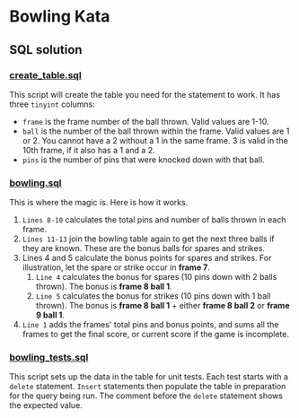 # Bowling Kata
## SQL solution
### [create\_table.sql](create_table.sql)

This script will create the table you need for the statement to work. It has three `tinyint` columns:

* `frame` is the frame number of the ball thrown. Valid values are 1-10.
* `ball` is the number of the ball thrown within the frame. Valid values are 1 or 2. You cannot have a 2 without a 1 in the same frame. 3 is valid in the 10th frame, if it also has a 1 and a 2.
* `pins` is the number of pins that were knocked down with that ball.

### [bowling.sql](bowling.sql)

This is where the magic is. Here is how it works.

1. `Lines 8-10` calculates the total pins and number of balls thrown in each frame.
1. `Lines 11-13` join the bowling table again to get the next three balls if they are known. These are the bonus balls for spares and strikes.
1. Lines 4 and 5 calculate the bonus points for spares and strikes. For illustration, let the spare or strike occur in **frame 7**.
    1. `Line 4` calculates the bonus for spares (10 pins down with 2 balls thrown). The bonus is **frame 8 ball 1**.
    1. `Line 5` calculates the bonus for strikes (10 pins down with 1 ball thrown). The bonus is **frame 8 ball 1** + either **frame 8 ball 2** or **frame 9 ball 1**.
1. `Line 1` adds the frames' total pins and bonus points, and sums all the frames to get the final score, or current score if the game is incomplete.

### [bowling\_tests.sql](bowling_tests.sql)

This script sets up the data in the table for unit tests. Each test starts with a `delete` statement. `Insert` statements then populate the table in preparation for the query being run. The comment before the `delete` statement shows the expected value.
